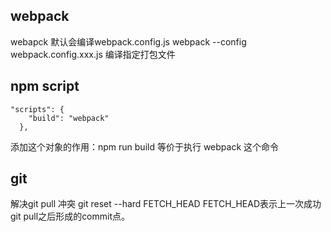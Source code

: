 ## webpack
webapck  默认会编译webpack.config.js
webpack --config webpack.config.xxx.js  编译指定打包文件

## npm script 
```package
"scripts": {
    "build": "webpack"
  },
```
添加这个对象的作用：npm run build 等价于执行 webpack 这个命令

## git 
解决git pull 冲突
git reset --hard FETCH_HEAD  FETCH_HEAD表示上一次成功git pull之后形成的commit点。

